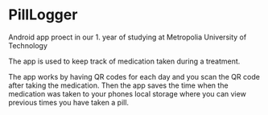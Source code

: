# PillLogger

Android app proect in our 1. year of studying at Metropolia University of Technology

The app is used to keep track of medication taken during a treatment.

The app works by having QR codes for each day and you scan the QR code after taking the medication. Then the app saves the time when the medication was taken to your phones local storage where you can view previous times you have taken a pill.
